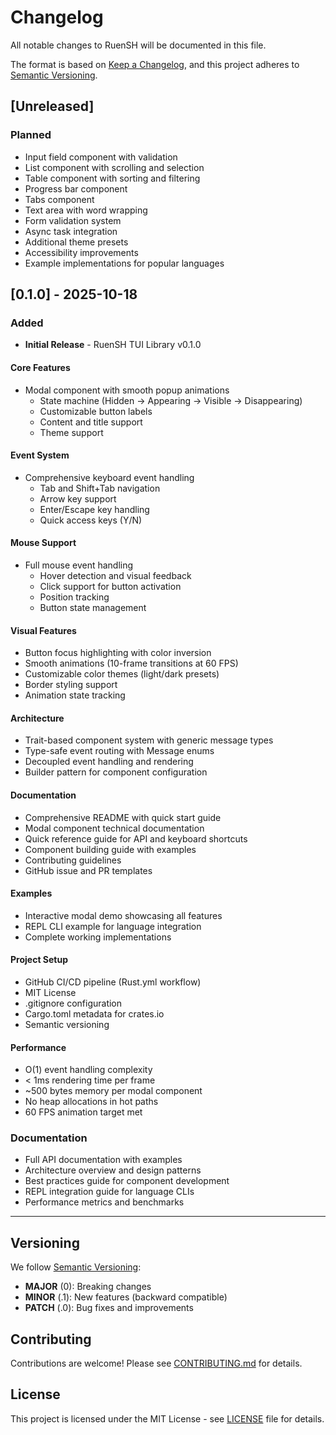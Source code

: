 # Changelog

All notable changes to RuenSH will be documented in this file.

The format is based on [Keep a Changelog](https://keepachangelog.com/en/1.0.0/),
and this project adheres to [Semantic Versioning](https://semver.org/spec/v2.0.0.html).

## [Unreleased]

### Planned

- Input field component with validation
- List component with scrolling and selection
- Table component with sorting and filtering
- Progress bar component
- Tabs component
- Text area with word wrapping
- Form validation system
- Async task integration
- Additional theme presets
- Accessibility improvements
- Example implementations for popular languages

## [0.1.0] - 2025-10-18

### Added

- **Initial Release** - RuenSH TUI Library v0.1.0

#### Core Features
- Modal component with smooth popup animations
  - State machine (Hidden → Appearing → Visible → Disappearing)
  - Customizable button labels
  - Content and title support
  - Theme support

#### Event System
- Comprehensive keyboard event handling
  - Tab and Shift+Tab navigation
  - Arrow key support
  - Enter/Escape key handling
  - Quick access keys (Y/N)

#### Mouse Support
- Full mouse event handling
  - Hover detection and visual feedback
  - Click support for button activation
  - Position tracking
  - Button state management

#### Visual Features
- Button focus highlighting with color inversion
- Smooth animations (10-frame transitions at 60 FPS)
- Customizable color themes (light/dark presets)
- Border styling support
- Animation state tracking

#### Architecture
- Trait-based component system with generic message types
- Type-safe event routing with Message enums
- Decoupled event handling and rendering
- Builder pattern for component configuration

#### Documentation
- Comprehensive README with quick start guide
- Modal component technical documentation
- Quick reference guide for API and keyboard shortcuts
- Component building guide with examples
- Contributing guidelines
- GitHub issue and PR templates

#### Examples
- Interactive modal demo showcasing all features
- REPL CLI example for language integration
- Complete working implementations

#### Project Setup
- GitHub CI/CD pipeline (Rust.yml workflow)
- MIT License
- .gitignore configuration
- Cargo.toml metadata for crates.io
- Semantic versioning

#### Performance
- O(1) event handling complexity
- < 1ms rendering time per frame
- ~500 bytes memory per modal component
- No heap allocations in hot paths
- 60 FPS animation target met

### Documentation

- Full API documentation with examples
- Architecture overview and design patterns
- Best practices guide for component development
- REPL integration guide for language CLIs
- Performance metrics and benchmarks

---

## Versioning

We follow [Semantic Versioning](https://semver.org/):

- **MAJOR** (0): Breaking changes
- **MINOR** (.1): New features (backward compatible)
- **PATCH** (.0): Bug fixes and improvements

## Contributing

Contributions are welcome! Please see [CONTRIBUTING.md](CONTRIBUTING.md) for details.

## License

This project is licensed under the MIT License - see [LICENSE](LICENSE) file for details.
